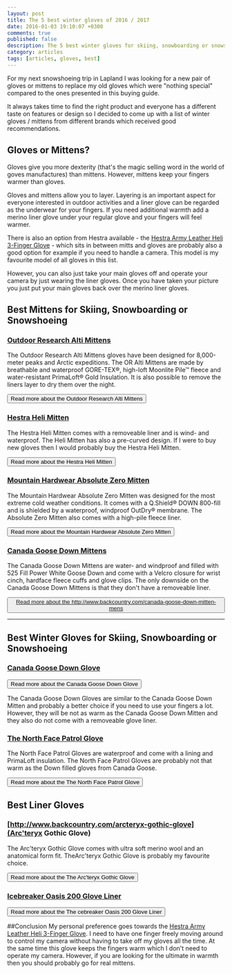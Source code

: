 ```yaml
---
layout: post
title: The 5 best winter gloves of 2016 / 2017
date: 2016-01-03 19:10:07 +0300
comments: true
published: false
description: The 5 best winter gloves for skiing, snowboarding or snowshoeing
category: articles
tags: [articles, gloves, best]
---
```


For my next snowshoeing trip in Lapland I was looking for a new pair of gloves or mittens to replace my old gloves which were "nothing special" compared to the ones presented in this buying guide.

It always takes time to find the right product and everyone has a different taste on features or design so I decided to come up with a list of winter gloves / mittens from different brands which received good recommendations.

## Gloves or Mittens?
Gloves give you more dexterity (that's the magic selling word in the world of goves manufactures) than mittens. However, mittens keep your fingers warmer than gloves.

Gloves and mittens allow you to layer. Layering is an important aspect for everyone interested in outdoor activities and a liner glove can be regarded as the underwear for your fingers. If you need additional warmth add a merino liner glove under your regular glove and your fingers will feel warmer.

There is also an option from Hestra available - the [Hestra Army Leather Heli 3-Finger Glove](http://www.backcountry.com/hestra-heli-3-finger-glove "Hestra Army Leather Heli 3-Finger Glove") - which sits in between mitts and gloves are probably also a good option for example if you need to handle a camera. This model is my favourite model of all gloves in this list. 

However, you can also just take your main gloves off and operate your camera by just wearing the liner gloves. Once you have taken your picture you just put your main gloves back over the merino liner gloves.  

## Best Mittens for Skiing, Snowboarding or Snowshoeing

### [Outdoor Research Alti Mittens](http://www.backcountry.com/outdoor-research-alti-mitt-mens-odr0813)

The Outdoor Research Alti Mittens gloves have been designed for 8,000-meter peaks and Arctic expeditions. The OR Alti Mittens are made by breathable and waterproof GORE-TEX®, high-loft Moonlite Pile™ fleece and water-resistant PrimaLoft® Gold Insulation. It is also possible to remove the liners layer to dry them over the night.

<a href="http://www.backcountry.com/outdoor-research-alti-mitt-mens-odr0813"><button type="button" class="btn btn-danger">Read more about the Outdoor Research Alti Mittens</button></a>  

### [Hestra Heli Mitten](http://www.backcountry.com/hestra-heli-mitt)

The Hestra Heli Mitten comes with a removeable liner and is wind- and waterproof. The Heli Mitten has also a pre-curved design. If I were to buy new gloves then I would probably buy the Hestra Heli Mitten.

<a href="http://www.backcountry.com/hestra-heli-mitt"><button type="button" class="btn btn-danger">Read more about the Hestra Heli Mitten</button></a>  

### [Mountain Hardwear Absolute Zero Mitten](http://www.backcountry.com/mountain-hardwear-absolute-zero-mitt)

The Mountain Hardwear Absolute Zero Mitten was designed for the most extreme cold weather conditions. It comes with a Q.Shield® DOWN 800-fill and is shielded by a waterproof, windproof OutDry® membrane. The Absolute Zero Mitten also comes with a high-pile fleece liner. 

<a href="http://www.backcountry.com/mountain-hardwear-absolute-zero-mitt"><button type="button" class="btn btn-danger">Read more about the Mountain Hardwear Absolute Zero Mitten</button></a>  

### [Canada Goose Down Mittens](http://www.backcountry.com/canada-goose-down-mitten-mens)

The Canada Goose Down Mittens are water- and windproof and filled with 525 Fill Power White Goose Down and come with a Velcro closure for wrist cinch, hardface fleece cuffs and glove clips. The only downside on the Canada Goose Down Mittens is that they don't have a removeable liner.

<a href="http://www.backcountry.com/canada-goose-down-mitten-mens"><button type="button" class="btn btn-danger">Read more about the http://www.backcountry.com/canada-goose-down-mitten-mens</button></a>  

---

## Best Winter Gloves for Skiing, Snowboarding or Snowshoeing

### [Canada Goose Down Glove](http://www.backcountry.com/canada-goose-down-glove-mens)

<a href="http://www.backcountry.com/canada-goose-down-glove-mens"><button type="button" class="btn btn-danger">Read more about the Canada Goose Down Glove</button></a>  

The Canada Goose Down Gloves are similar to the Canada Goose Down Mitten and probably a better choice if you need to use your fingers a lot. However, they will be not as warm as the Canada Goose Down Mitten and they also do not come with a removeable glove liner.

### [The North Face Patrol Glove](http://www.backcountry.com/the-north-face-patrol-ski-glove)

The North Face Patrol Gloves are waterproof and come with a lining and PrimaLoft insulation. The North Face Patrol Gloves are probably not that warm as the Down filled gloves from Canada Goose.

<a href="http://www.backcountry.com/black-diamond-icon-headlamp"><button type="button" class="btn btn-danger">Read more about the The North Face Patrol Glove</button></a>  

## Best Liner Gloves

### [http://www.backcountry.com/arcteryx-gothic-glove](Arc'teryx Gothic Glove)

The Arc'teryx Gothic Glove comes with ultra soft merino wool and an anatomical form fit. TheArc'teryx Gothic Glove is probably my favourite choice.

<a href="http://www.backcountry.com/black-diamond-icon-headlamp"><button type="button" class="btn btn-danger">Read more about the The Arc'teryx Gothic Glove</button></a>  

### [Icebreaker Oasis 200 Glove Liner](http://www.backcountry.com/the-north-face-patrol-ski-glove)

<a href="http://www.backcountry.com/icebreaker-glove-liner"><button type="button" class="btn btn-danger">Read more about the The cebreaker Oasis 200 Glove Liner</button></a>  



##Conclusion
My personal preference goes towards the [Hestra Army Leather Heli 3-Finger Glove](http://www.backcountry.com/hestra-heli-3-finger-glove "Hestra Army Leather Heli 3-Finger Glove"). I need to have one finger freely moving around to control my camera without having to take off my gloves all the time. At the same time this glove keeps the fingers warm which I don't need to operate my camera. However, if you are looking for the ultimate in warmth then you should probably go for real mittens.
